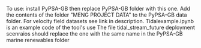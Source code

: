 To use: install PyPSA-GB then replace PyPSA-GB folder with this one. 
Add the contents of the folder "MENG PROJECT DATA" to the PyPSA-GB data folder. 
For velocity field datasets see link in description.
Tidalexample.ipynb is an example code of the tool's use
The file tidal_stream_future deployment scenraios should replace the one with the same name in the PyPSA-GB
marine renewables folder

